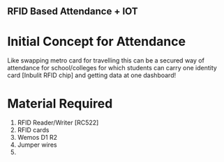 ## RFID Based Attendance + IOT

# Initial Concept for Attendance

Like swapping metro card for travelling this can be a secured way of attendance for school/colleges for which students can carry one identity card [Inbulit RFID chip] and getting data at one dashboard!

# Material Required

1. RFID Reader/Writer [RC522]
2. RFID cards
3. Wemos D1 R2
4. Jumper wires
5. 
